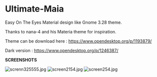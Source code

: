 # Ultimate-Maia
Easy On The Eyes Material design like Gnome 3.28 theme.

Thanks to nana-4 and his Materia theme for inspiration.

Theme can be download here : https://www.opendesktop.org/p/1193879/

Dark version : https://www.opendesktop.org/p/1246387/

<b>SCREENSHOTS</b>

<img src="https://cdn.scrot.moe/images/2018/04/13/screnn325555.jpg" alt="screnn325555.jpg" border="0" />

<img src="https://cdn.scrot.moe/images/2018/04/22/screen2154.jpg" alt="screen2154.jpg" border="0" />

<img src="https://cdn.scrot.moe/images/2018/08/15/screen254.jpg" alt="screen254.jpg" border="0" />
